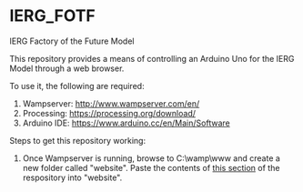 # IERG_FOTF
IERG Factory of the Future Model

This repository provides a means of controlling an Arduino Uno for the IERG Model through a web browser.

To use it, the following are required:

1. Wampserver: http://www.wampserver.com/en/
2. Processing: https://processing.org/download/
3. Arduino IDE: https://www.arduino.cc/en/Main/Software

Steps to get this repository working:

1. Once Wampserver is running, browse to C:\wamp\www and create a new folder called "website". Paste the contents of [this section](Website_Files) of the respository into "website".

